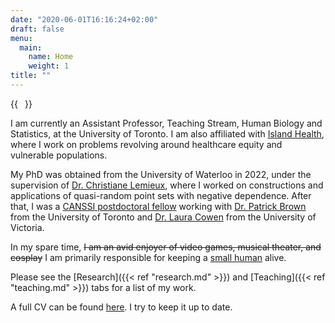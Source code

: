 ```yaml
---
date: "2020-06-01T16:16:24+02:00"
draft: false
menu:
  main:
    name: Home
    weight: 1
title: ""
---
```


{{<image float="right" width="11em" frame="true" caption="Me in 2022" src="img/gyd_me.jpg" >}}

<!--- This website is under construction. -->

<!--- **About me**: -->

I am currently an Assistant Professor, Teaching Stream, Human Biology and Statistics, at the University of Toronto. I am also affiliated with [Island Health](https://www.islandhealth.ca/), where I work on problems revolving around healthcare equity and vulnerable populations. 

My PhD was obtained from the University of Waterloo in 2022, under the supervision of [Dr. Christiane Lemieux](https://uwaterloo.ca/scholar/clemieux), where I worked on constructions and applications of quasi-random point sets with negative dependence. After that, I was a [CANSSI postdoctoral fellow](https://canssi.ca/story/cdpf-gracia-dong/) working with [Dr. Patrick Brown](https://www.statistics.utoronto.ca/people/directories/all-faculty/patrick-brown) from the University of Toronto and [Dr. Laura Cowen](https://www.uvic.ca/science/math-statistics/people/home/faculty/cowen_laura.php) from the University of Victoria.
<!---My current research primarily focuses on developing statistical methods to enumerate hidden vulnerable human populations, and is done in collaboration with [Island Health](https://www.islandhealth.ca/) and the [Centre for Global Health Research](https://www.cghr.org/). -->

In my spare time, ~~I am an avid enjoyer of video games, musical theater, and cosplay~~ I am primarily responsible for keeping a [small human](https://www.instagram.com/markusdong22/) alive.


Please see the [Research]({{< ref "research.md" >}}) and [Teaching]({{< ref "teaching.md" >}}) tabs for a list of my work.

<!--- My statements on teaching and EDI can be found in my [Blog]({{< ref "blog.md" >}}). If you want to get in touch, you can find my social media links and email address under the [Contact]({{< ref "contact.md" >}}) tab. -->

A full CV can be found [here](https://www.overleaf.com/read/vpyktthkvrsr#b8cc30). I try to keep it up to date.

